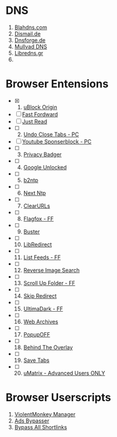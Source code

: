 # DNS
1. [Blahdns.com](https://blahdns.com/)
2. [Dismail.de](https://dismail.de/info.html#dns)
3. [Dnsforge.de](https://dnsforge.de/)
4. [Mullvad DNS](https://mullvad.net/en/help/dns-over-https-and-dns-over-tls)
5. [Libredns.gr](https://libredns.gr/)
6. 



# Browser Entensions
- [x] 1. [uBlock Origin](https://github.com/gorhill/uBlock)
- [ ] [Fast Fordward](https://fastforward.team/)
- [ ] [Just Read](https://justread.link/#get-Just-Read)
- [ ] 2. [Undo Close Tabs - PC](https://github.com/M-Reimer/undoclosetab)
- [ ] [Youtube Sponserblock - PC](https://sponsor.ajay.app/)
- [ ] 3. [Privacy Badger](https://privacybadger.org/)
- [ ] 4. [Google Unlocked](https://github.com/Ibit-to/google-unlocked)
- [ ] 5. [b2ntp](https://b2ntp.vercel.app/)
- [ ] 6. [Next Ntp](https://github.com/d3ward/nextntp)
- [ ] 7. [ClearURLs](https://github.com/ClearURLs/Addon)
- [ ] 8. [Flagfox - FF](https://addons.mozilla.org/en-US/firefox/addon/flagfox/)
- [ ] 9. [Buster](https://github.com/dessant/buster)
- [ ] 10. [LibRedirect](https://libredirect.github.io/)
- [ ] 11. [List Feeds - FF](https://github.com/igorlogius/list-feeds)
- [ ] 12. [Reverse Image Search](https://github.com/Brawl345/Image-Reverse-Search-WebExtension)
- [ ] 13. [Scroll Up Folder - FF](https://github.com/PerfectSlayer/scrollupfolder)
- [ ] 14. [Skip Redirect](https://github.com/sblask-webextensions/webextension-skip-redirect)
- [ ] 15. [UltimaDark - FF](https://github.com/ThomazPom/Moz-Ext-UltimaDark)
- [ ] 16. [Web Archives](https://github.com/dessant/web-archives#readme)
- [ ] 17. [PopupOFF](https://popupoff.org/?source=chrome)
- [ ] 18. [Behind The Overlay](https://github.com/NicolaeNMV/BehindTheOverlay)
- [ ] 19. [Save Tabs](https://karna98.github.io/Save-Tabs/)
- [ ] 20. [uMatrix - Advanced Users ONLY](https://github.com/gorhill/uMatrix/wiki)


# Browser Userscripts
1. [ViolentMonkey Manager](https://violentmonkey.github.io/)
2. [Ads Bypasser](https://adsbypasser.github.io/)
3. [Bypass All Shortlinks](https://codeberg.org/Amm0ni4/bypass-all-shortlinks-debloated)



